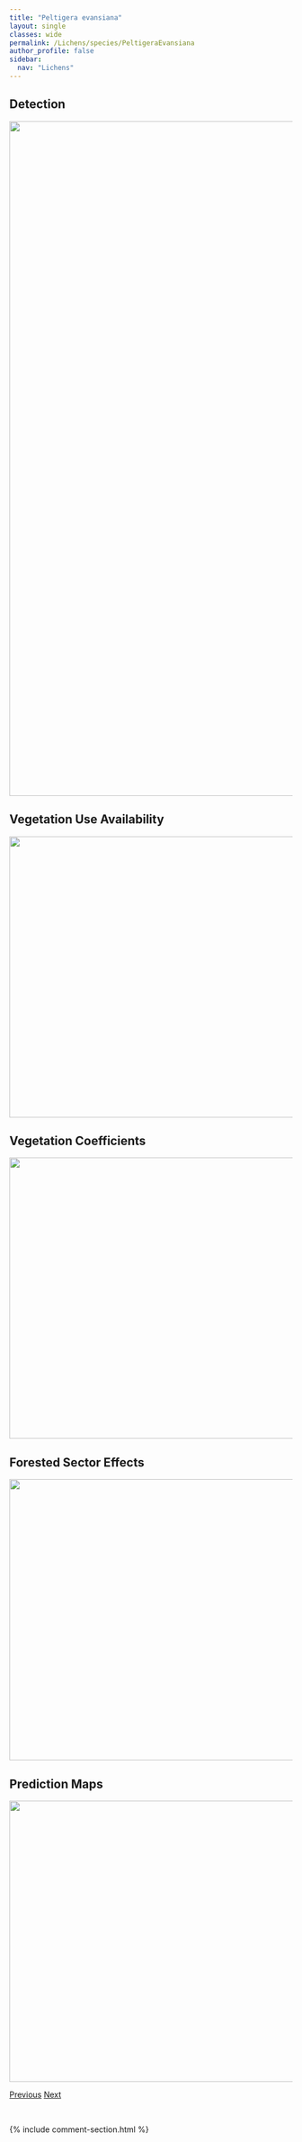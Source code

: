 ```yaml
---
title: "Peltigera evansiana"
layout: single
classes: wide
permalink: /Lichens/species/PeltigeraEvansiana
author_profile: false
sidebar:
  nav: "Lichens"
---
```


<h2>Detection</h2>

<a href="https://drive.google.com/uc?export=view&id=1-81R5OpdrVx8ODFHApFrHFLk5vfdyNUR">
<img src="https://drive.google.com/uc?export=view&id=1-81R5OpdrVx8ODFHApFrHFLk5vfdyNUR" height = "1200" width = "800">
</a>


<h2>Vegetation Use Availability</h2>

<a href="https://drive.google.com/uc?export=view&id=1bNUxIlWc04vhLioc6kIughyBGnEf9MBi">
<img src="https://drive.google.com/uc?export=view&id=1bNUxIlWc04vhLioc6kIughyBGnEf9MBi" height = "500" width = "1000">
</a>


<h2>Vegetation Coefficients</h2>

<a href="https://drive.google.com/uc?export=view&id=1VJBkBkQkr7nun9Q-4xph0VRLB67PfR7Z">
<img src="https://drive.google.com/uc?export=view&id=1VJBkBkQkr7nun9Q-4xph0VRLB67PfR7Z" height = "500" width = "1000">
</a>


<h2>Forested Sector Effects</h2>

<a href="https://drive.google.com/uc?export=view&id=1_b2hLDQRVBYDARfM97FP78zBJc94S1xS">
<img src="https://drive.google.com/uc?export=view&id=1_b2hLDQRVBYDARfM97FP78zBJc94S1xS" height = "500" width = "1000">
</a>


<h2>Prediction Maps</h2>

<a href="https://drive.google.com/uc?export=view&id=19gxva-cP1Evg2oIf6i5PGeD_2xgJXwkE">
<img src="https://drive.google.com/uc?export=view&id=19gxva-cP1Evg2oIf6i5PGeD_2xgJXwkE" height = "500" width = "1000">
</a>


<a href="/DevelopmentWebsite/Lichens/species/PeltigeraElisabethae" class="pagination--pager" title="Peltigera elisabethae">Previous</a> <a href="/DevelopmentWebsite/Lichens/species/PeltigeraExtenuata" class="pagination--pager" title="Peltigera extenuata">Next</a>

<p>&nbsp;</p>

{% include comment-section.html %}
